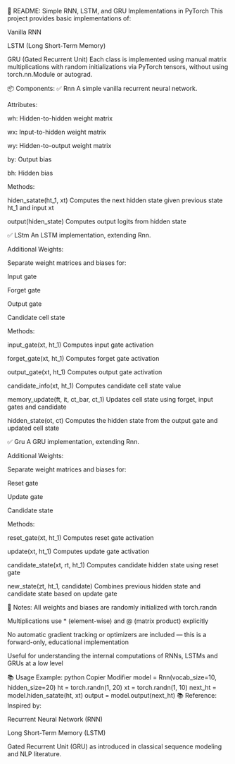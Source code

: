 📖 README: Simple RNN, LSTM, and GRU Implementations in PyTorch
This project provides basic implementations of:

Vanilla RNN

LSTM (Long Short-Term Memory)

GRU (Gated Recurrent Unit)
Each class is implemented using manual matrix multiplications with random initializations via PyTorch tensors, without using torch.nn.Module or autograd.

📦 Components:
✅ Rnn
A simple vanilla recurrent neural network.

Attributes:

wh: Hidden-to-hidden weight matrix

wx: Input-to-hidden weight matrix

wy: Hidden-to-output weight matrix

by: Output bias

bh: Hidden bias

Methods:

hiden_satate(ht_1, xt)
Computes the next hidden state given previous state ht_1 and input xt

output(hiden_state)
Computes output logits from hidden state

✅ LStm
An LSTM implementation, extending Rnn.

Additional Weights:

Separate weight matrices and biases for:

Input gate

Forget gate

Output gate

Candidate cell state

Methods:

input_gate(xt, ht_1)
Computes input gate activation

forget_gate(xt, ht_1)
Computes forget gate activation

output_gate(xt, ht_1)
Computes output gate activation

candidate_info(xt, ht_1)
Computes candidate cell state value

memory_update(ft, it, ct_bar, ct_1)
Updates cell state using forget, input gates and candidate

hidden_state(ot, ct)
Computes the hidden state from the output gate and updated cell state

✅ Gru
A GRU implementation, extending Rnn.

Additional Weights:

Separate weight matrices and biases for:

Reset gate

Update gate

Candidate state

Methods:

reset_gate(xt, ht_1)
Computes reset gate activation

update(xt, ht_1)
Computes update gate activation

candidate_state(xt, rt, ht_1)
Computes candidate hidden state using reset gate

new_state(zt, ht_1, candidate)
Combines previous hidden state and candidate state based on update gate

📌 Notes:
All weights and biases are randomly initialized with torch.randn

Multiplications use * (element-wise) and @ (matrix product) explicitly

No automatic gradient tracking or optimizers are included — this is a forward-only, educational implementation

Useful for understanding the internal computations of RNNs, LSTMs and GRUs at a low level

📚 Usage Example:
python
Copier
Modifier
model = Rnn(vocab_size=10, hidden_size=20)
ht = torch.randn(1, 20)
xt = torch.randn(1, 10)
next_ht = model.hiden_satate(ht, xt)
output = model.output(next_ht)
📚 Reference:
Inspired by:

Recurrent Neural Network (RNN)

Long Short-Term Memory (LSTM)

Gated Recurrent Unit (GRU)
as introduced in classical sequence modeling and NLP literature.